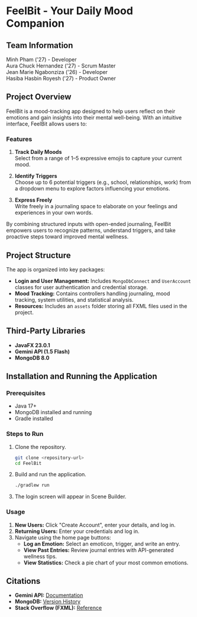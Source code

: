 # FeelBit - Your Daily Mood Companion

## Team Information
Minh Pham ('27) - Developer  
Aura Chuck Hernandez ('27) - Scrum Master  
Jean Marie Ngabonziza ('26) - Developer  
Hasiba Hasbin Royesh ('27) - Product Owner

## Project Overview
FeelBit is a mood-tracking app designed to help users reflect on their emotions and gain insights into their mental well-being. With an intuitive interface, FeelBit allows users to:

### Features
1. **Track Daily Moods**  
   Select from a range of 1–5 expressive emojis to capture your current mood.

2. **Identify Triggers**  
   Choose up to 6 potential triggers (e.g., school, relationships, work) from a dropdown menu to explore factors influencing your emotions.

3. **Express Freely**  
   Write freely in a journaling space to elaborate on your feelings and experiences in your own words.

By combining structured inputs with open-ended journaling, FeelBit empowers users to recognize patterns, understand triggers, and take proactive steps toward improved mental wellness.

## Project Structure
The app is organized into key packages:
- **Login and User Management:** Includes `MongoDbConnect` and `UserAccount` classes for user authentication and credential storage.
- **Mood Tracking:** Contains controllers handling journaling, mood tracking, system utilities, and statistical analysis.
- **Resources:** Includes an `assets` folder storing all FXML files used in the project.

## Third-Party Libraries
- **JavaFX 23.0.1**
- **Gemini API (1.5 Flash)**
- **MongoDB 8.0**

## Installation and Running the Application
### Prerequisites
- Java 17+
- MongoDB installed and running
- Gradle installed

### Steps to Run
1. Clone the repository.
   ```sh
   git clone <repository-url>
   cd FeelBit
   ```
2. Build and run the application.
   ```sh
   ./gradlew run
   ```
3. The login screen will appear in Scene Builder.

### Usage
1. **New Users:** Click "Create Account", enter your details, and log in.
2. **Returning Users:** Enter your credentials and log in.
3. Navigate using the home page buttons:
    - **Log an Emotion:** Select an emoticon, trigger, and write an entry.
    - **View Past Entries:** Review journal entries with API-generated wellness tips.
    - **View Statistics:** Check a pie chart of your most common emotions.

## Citations
- **Gemini API:** [Documentation](https://ai.google.dev/gemini-api/docs)
- **MongoDB:** [Version History](https://www.mongodb.com/resources/products/mongodb-version-history)
- **Stack Overflow (FXML):** [Reference](https://www.mongodb.com/resources/products/mongodb-version-history)